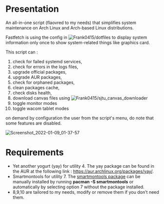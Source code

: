 # Presentation
An all-in-one script (flaovred to my needs) that simplifies system maintenance on Arch Linux and Arch-based Linux distributions.

Fastfetch is using the config in ![Frank0415/dotfiles](https://github.com/Frank0415/dotfiles) to display system information only once to show system-related things like graphics card.

This script can :
1. check for failed systemd services,
2. check for errors in the logs files,
3. upgrade official packages,
4. upgrade AUR packages,
5. check for orphaned packages,
6. clean packages cache,
7. check disks health,
8. download canvas files using ![Frank0415/sjtu_canvas_downloader](https://github.com/Frank0415/sjtu_canvas_downloader)
9. toggle monitor modes
10. toggle wacom tablet modes

on demand by configuration the user from the script's menu, do note that some features are disabled.

![Screenshot_2022-01-09_01-37-57](https://user-images.githubusercontent.com/84401519/148664681-52ff22e4-316f-4943-8853-d4191cd7eead.png)

# Requirements 

- Yet another yogurt (yay) for utility 4. The yay package can be found in the AUR at the following link : https://aur.archlinux.org/packages/yay/.
- Smartmontools for utility 7. The [smartmontools package](https://archlinux.org/packages/extra/x86_64/smartmontools/) can be manually installed by running **pacman -S smartmontools** or automatically by selecting option 7 without the package installed.
- 8,9,10 are tailored to my needs, modify or remove them if you don't need them.

